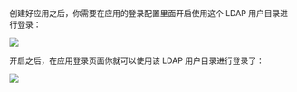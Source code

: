 <IntegrationDetailCard title="使用 LDAP 用户目录登录">

创建好应用之后，你需要在应用的登录配置里面开启使用这个 LDAP 用户目录进行登录：

![](~@imagesZhCn/connections/Xnip2021-02-25_19-08-48.png)

开启之后，在应用登录页面你就可以使用该 LDAP 用户目录进行登录了：

![](~@imagesZhCn/connections/Xnip2021-02-25_19-06-03.png)

</IntegrationDetailCard>